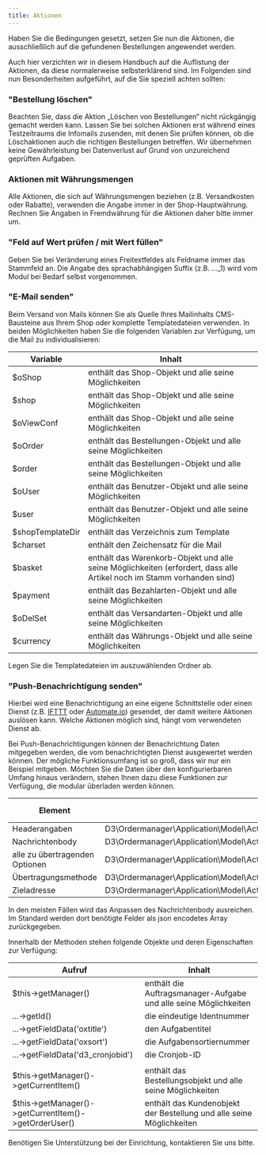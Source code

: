 ```yaml
---
title: Aktionen
---
```


Haben Sie die Bedingungen gesetzt, setzen Sie nun die Aktionen, die ausschließlich auf die gefundenen Bestellungen angewendet werden.

Auch hier verzichten wir in diesem Handbuch auf die Auflistung der Aktionen, da diese normalerweise selbsterklärend sind. Im Folgenden sind nun Besonderheiten aufgeführt, auf die Sie speziell achten sollten:

### "Bestellung löschen"
Beachten Sie, dass die Aktion „Löschen von Bestellungen“ nicht rückgängig gemacht werden kann. Lassen Sie bei solchen Aktionen erst während eines Testzeitraums die Infomails zusenden, mit denen Sie prüfen können, ob die Löschaktionen auch die richtigen Bestellungen betreffen. Wir übernehmen keine Gewährleistung bei Datenverlust auf Grund von unzureichend geprüften Aufgaben.

### Aktionen mit Währungsmengen
Alle Aktionen, die sich auf Währungsmengen beziehen (z.B. Versandkosten oder Rabatte), verwenden die Angabe immer in der Shop-Hauptwährung. Rechnen Sie Angaben in Fremdwährung für die Aktionen daher bitte immer um.

### "Feld auf Wert prüfen / mit Wert füllen"
Geben Sie bei Veränderung eines Freitextfeldes als Feldname immer das Stammfeld an. Die Angabe des sprachabhängigen Suffix (z.B. ..._1) wird vom Modul bei Bedarf selbst
vorgenommen.

### "E-Mail senden"
Beim Versand von Mails können Sie als Quelle Ihres Mailinhalts CMS-Bausteine aus Ihrem Shop oder komplette Templatedateien verwenden. In beiden Möglichkeiten haben Sie die folgenden Variablen zur Verfügung, um die Mail zu individualisieren:

| Variable          | Inhalt                                                                                                                |
|-------------------|-----------------------------------------------------------------------------------------------------------------------|
| $oShop            | enthält das Shop-Objekt und alle seine Möglichkeiten                                                                  |
| $shop             | enthält das Shop-Objekt und alle seine Möglichkeiten                                                                  |
| $oViewConf        | enthält das Shop-Objekt und alle seine Möglichkeiten                                                                  |
| $oOrder           | enthält das Bestellungen-Objekt und alle seine Möglichkeiten                                                          |
| $order            | enthält das Bestellungen-Objekt und alle seine Möglichkeiten                                                          |
| $oUser            | enthält das Benutzer-Objekt und alle seine Möglichkeiten                                                              |
| $user             | enthält das Benutzer-Objekt und alle seine Möglichkeiten                                                              |
| $shopTemplateDir  | enthält das Verzeichnis zum Template                                                                                  |
| $charset          | enthält den Zeichensatz für die Mail                                                                                  |
| $basket           | enthält das Warenkorb-Objekt und alle seine Möglichkeiten (erfordert, dass alle Artikel noch im Stamm vorhanden sind) |
| $payment          | enthält das Bezahlarten-Objekt und alle seine Möglichkeiten                                                           |
| $oDelSet          | enthält das Versandarten-Objekt und alle seine Möglichkeiten                                                          |
| $currency         | enthält das Währungs-Objekt und alle seine Möglichkeiten                                                              |

Legen Sie die Templatedateien im auszuwählenden Ordner ab.

### "Push-Benachrichtigung senden"
Hierbei wird eine Benachrichtigung an eine eigene Schnittstelle oder einen Dienst (z.B. [IFTTT](https://ifttt.com/) oder [Automate.io](https://automate.io/)) gesendet, der damit weitere Aktionen auslösen kann. Welche Aktionen möglich sind, hängt vom verwendeten Dienst ab.

Bei Push-Benachrichtigungen können der Benachrichtung Daten mitgegeben werden, die vom benachrichtigten Dienst ausgewertet werden können. Der mögliche Funktionsumfang ist so groß, dass wir nur ein Beispiel mitgeben. Möchten Sie die Daten über den konfigurierbaren Umfang hinaus verändern, stehen Ihnen dazu diese Funktionen zur Verfügung, die modular überladen werden können.

| Element                        | Klasse                                                                               | Methode             | Parameter | erwarteter Rückgabetyp |
|--------------------------------|--------------------------------------------------------------------------------------|---------------------|-----------|------------------------|
| Headerangaben                  | D3\Ordermanager\Application\Model\Actions\d3ordermanager_action_sendpushnotification | getHeaders          | keine     | Array                  |
| Nachrichtenbody                | D3\Ordermanager\Application\Model\Actions\d3ordermanager_action_sendpushnotification | getSubmittedBody    | keine     | String                 |
| alle zu übertragenden Optionen | D3\Ordermanager\Application\Model\Actions\d3ordermanager_action_sendpushnotification | getSubmittedOptions | keine     | Array                  |
| Übertragungsmethode            | D3\Ordermanager\Application\Model\Actions\d3ordermanager_action_sendpushnotification | getRequestMethod    | keine     | String                 |
| Zieladresse                    | D3\Ordermanager\Application\Model\Actions\d3ordermanager_action_sendpushnotification | getRequestUrl       | keine     | String                 |

In den meisten Fällen wird das Anpassen des Nachrichtenbody ausreichen. Im Standard werden dort benötigte Felder als json encodetes Array zurückgegeben.

Innerhalb der Methoden stehen folgende Objekte und deren Eigenschaften zur Verfügung:

| Aufruf                                                | Inhalt                                                                |
|-------------------------------------------------------|-----------------------------------------------------------------------|
| $this->getManager()                                   | enthält die Auftragsmanager-Aufgabe und alle seine Möglichkeiten      |
| ...->getId()                                          | die eindeutige Identnummer                                            |
| ...->getFieldData('oxtitle')                          | den Aufgabentitel                                                     |
| ...->getFieldData('oxsort')                           | die Aufgabensortiernummer                                             |
| ...->getFieldData('d3_cronjobid')                     | die Cronjob-ID                                                        |
|                                                       |                                                                       |
| $this->getManager()->getCurrentItem()                 | enthält das Bestellungsobjekt und alle seine Möglichkeiten            |
| $this->getManager()->getCurrentItem()->getOrderUser() | enthält das Kundenobjekt der Bestellung und alle seine Möglichkeiten  |

Benötigen Sie Unterstützung bei der Einrichtung, kontaktieren Sie uns bitte.
